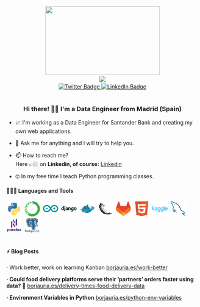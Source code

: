 <div align="center">
  <img src="https://media.giphy.com/media/xT9C25UNTwfZuk85WP/giphy-downsized.gif" width="300" height="180"/>
</div>
<div id="header" align="center">
  <img src="https://media.giphy.com/media/xT9C25UNTwfZuk85WP/giphy-downsized-large.gif" width="100"/>
  <div id="badges">
    <a href="https://twitter.com/borjauria">
      <img src="https://img.shields.io/badge/Twitter-blue?style=for-the-badge&logo=twitter&logoColor=white" alt="Twitter Badge"/>
    </a>
    <a href="https://www.linkedin.com/in/borjauria/"> <img src="https://img.shields.io/badge/LinkedIn-blue?style=for-the-badge&logo=linkedin&logoColor=white" alt="LinkedIn Badge"/></a>
    <br>
    <img src="https://komarev.com/ghpvc/?username=borjauria&style=flat-square&color=blue" alt=""/>
</div>

### Hi there! 👋🏼 I'm a Data Engineer from Madrid (Spain)
<div id="body" align="left">

- 📈 I'm working as a Data Engineer for Santander Bank and creating my own web applications.
- 💬 Ask me for anything and I will try to help you.
- 📫 How to reach me?<br> Here 👉🏼 on <b>Linkedin, of course:</b> <a href="https://www.linkedin.com/in/borjauria/"> Linkedin</a>

- 🤓 In my free time I teach Python programming classes.

<h4>👨🏻‍💻 Languages and Tools</h4>
<div>
  <img src="https://github.com/devicons/devicon/blob/master/icons/python/python-original.svg" title="Python" alt="Python" width="40" height="40"/>&nbsp;
  <img src="https://github.com/devicons/devicon/blob/master/icons/anaconda/anaconda-original.svg" title="Anaconda" alt="Anaconda" width="40" height="40"/>&nbsp;
  <img src="https://github.com/devicons/devicon/blob/master/icons/arduino/arduino-original.svg" title="Arduino" alt="Arduino" width="40" height="40"/>&nbsp;
  <img src="https://github.com/devicons/devicon/blob/master/icons/django/django-plain-wordmark.svg" title="Django" alt="Django" width="40" height="40"/>&nbsp;
  <img src="https://github.com/devicons/devicon/blob/master/icons/docker/docker-original.svg" title="Docker" alt="Docker" width="40" height="40"/>&nbsp;
  <img src="https://github.com/devicons/devicon/blob/master/icons/flask/flask-original.svg" title="Flask" alt="Flask" width="40" height="40"/>&nbsp;
  <img src="https://github.com/devicons/devicon/blob/master/icons/gitlab/gitlab-original.svg" title="Gitlab" alt="Gitlab" width="40" height="40"/>&nbsp;
  <img src="https://github.com/devicons/devicon/blob/master/icons/html5/html5-original.svg" title="html5" alt="html5" width="40" height="40"/>&nbsp;
  <img src="https://github.com/devicons/devicon/blob/master/icons/kaggle/kaggle-original-wordmark.svg" title="Kaggle" alt="Kaggle" width="40" height="40"/>&nbsp;
  <img src="https://github.com/devicons/devicon/blob/master/icons/mysql/mysql-original.svg" title="MySQL" alt="MySQL" width="40" height="40"/>&nbsp;
  <img src="https://github.com/devicons/devicon/blob/master/icons/pandas/pandas-original-wordmark.svg" title="Pandas" alt="Pandas" width="40" height="40"/>&nbsp;
  <img src="https://github.com/devicons/devicon/blob/master/icons/postgresql/postgresql-original-wordmark.svg" title="postgresql" alt="postgresql" width="40" height="40"/>&nbsp;
</div>
<br>
<div>  
<h4>⚡️ Blog Posts</h4
<b>· Work better, work on learning Kanban</b>
<a href="https://borjauria.es/work-better-work-on-learning-kanban-704b60f8eb35">borjauria.es/work-better</a>

<b>· Could food delivery platforms serve their ‘partners’ orders faster using data? 🌯</b>
<a href="https://borjauria.es/food-delivery-times-46c22129ceff">borjauria.es/delivery-times-food-delivery-data</a>
</div>

<b>· Environment Variables in Python</b>
<a href="https://borjauria.es/environment-variables-in-python-ebb3caa25c80">borjauria.es/python-env-variables</a>
</div>

</div>
</div>
